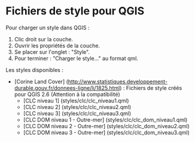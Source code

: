 Fichiers de style pour QGIS
=====

Pour charger un style dans QGIS :

1. Clic droit sur la couche.
2. Ouvrir les propriétés de la couche.
3. Se placer sur l'onglet : "Style".
4. Pour terminer : "Charger le style..." au format qml.  

Les styles disponibles :  
- [Corine Land Cover] (http://www.statistiques.developpement-durable.gouv.fr/donnees-ligne/li/1825.html) :
    Fichiers de style créés pour QGIS 2.6 (Attention à la compatibilité)  
    - [CLC niveau 1] (styles/clc/clc_niveau1.qml)
    - [CLC niveau 2] (styles/clc/clc_niveau2.qml)
    - [CLC niveau 3] (styles/clc/clc_niveau3.qml)
    - [CLC DOM niveau 1 - Outre-mer] (styles/clc/clc_dom_niveau1.qml)
    - [CLC DOM niveau 2 - Outre-mer] (styles/clc/clc_dom_niveau2.qml)
    - [CLC DOM niveau 3 - Outre-mer] (styles/clc/clc_dom_niveau3.qml)
